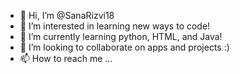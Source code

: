 - 👋 Hi, I’m @SanaRizvi18
- 👀 I’m interested in learning new ways to code! 
- 🌱 I’m currently learning python, HTML, and Java! 
- 💞️ I’m looking to collaborate on apps and projects :)
- 📫 How to reach me ...

<!---
SanaRizvi18/SanaRizvi18 is a ✨ special ✨ repository because its `README.md` (this file) appears on your GitHub profile.
You can click the Preview link to take a look at your changes.
--->

